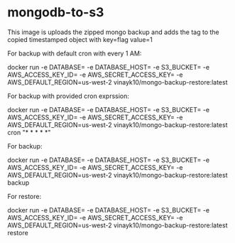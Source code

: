 # mongodb-to-s3
This image is uploads the zipped mongo backup and adds the tag to the copied timestamped object with key=flag value=1

For backup with default cron with every 1 AM:

docker run -e DATABASE=<db-name> -e DATABASE_HOST=<host> -e S3_BUCKET=<s3 bucket> -e AWS_ACCESS_KEY_ID=<aws access key> -e AWS_SECRET_ACCESS_KEY=<aws secret access key> -e AWS_DEFAULT_REGION=us-west-2 vinayk10/mongo-backup-restore:latest



For backup with provided cron exprssion:

docker run -e DATABASE=<db-name> -e DATABASE_HOST=<host> -e S3_BUCKET=<s3 bucket> -e AWS_ACCESS_KEY_ID=<aws access key> -e AWS_SECRET_ACCESS_KEY=<aws secret access key> -e AWS_DEFAULT_REGION=us-west-2 vinayk10/mongo-backup-restore:latest cron "\* \* \* \* \*"



For backup:

docker run -e DATABASE=<db-name> -e DATABASE_HOST=<host> -e S3_BUCKET=<s3 bucket> -e AWS_ACCESS_KEY_ID=<aws access key> -e AWS_SECRET_ACCESS_KEY=<aws secret access key> -e AWS_DEFAULT_REGION=us-west-2 vinayk10/mongo-backup-restore:latest backup



For restore:

docker run -e DATABASE=<db-name> -e DATABASE_HOST=<host> -e S3_BUCKET=<s3 bucket> -e AWS_ACCESS_KEY_ID=<aws access key> -e AWS_SECRET_ACCESS_KEY=<aws secret access key> -e AWS_DEFAULT_REGION=us-west-2 vinayk10/mongo-backup-restore:latest restore
